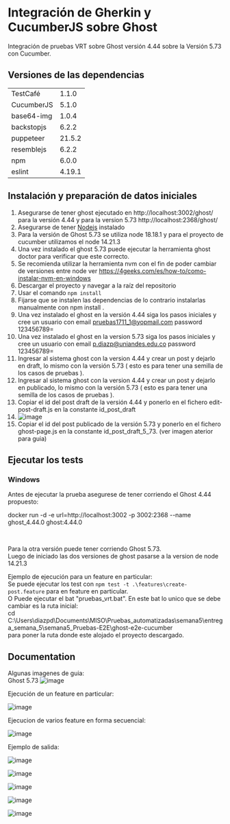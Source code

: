 # Integración de Gherkin y CucumberJS sobre Ghost

Integración de pruebas VRT sobre Ghost versión 4.44 sobre la Versión 5.73 con Cucumber.

## Versiones de las dependencias
<table>
<tr>
    <td>TestCafé</td>
    <td>1.1.0</td>
</tr>
<tr>
    <td>CucumberJS</td>
    <td>5.1.0</td>
</tr>

<tr>
    <td>base64-img</td>
    <td>1.0.4</td>
</tr>

<tr>
<td>backstopjs</td>
<td>6.2.2</td>
    </tr>

<tr>
<td>puppeteer</td>
    <td>21.5.2</td>
</tr>

<tr>
<td>resemblejs</td>
<td>6.2.2</td>
    </tr>
    
    
<tr>
    <td>npm</td>
    <td>6.0.0</td>
</tr>


<tr>
    <td>eslint</td>
    <td>4.19.1</td>
</tr>

</table>

## Instalación y preparación de datos iniciales

1. Asegurarse de tener ghost ejecutado en http://localhost:3002/ghost/ para la versión 4.44 y para la version 5.73 http://localhost:2368/ghost/ 
2. Asegurarse de tener [Nodejs](https://nodejs.org/) instalado
3. Para la versión de Ghost 5.73 se utiliza node 18.18.1 y para el proyecto de cucumber utilizamos el node 14.21.3
4. Una vez instalado el ghost 5.73 puede ejecutar la herramienta ghost doctor para verificar que este correcto.
5. Se recomienda utilizar la herramienta nvm con el fin de poder cambiar de versiones entre node ver https://4geeks.com/es/how-to/como-instalar-nvm-en-windows
6. Descargar el proyecto y navegar a la raíz del repositorio 
7. Usar el comando `npm install` 
8. Fijarse que se instalen las dependencias de lo contrario instalarlas manualmente con npm install <Libreria>.
9. Una vez instalado el ghost en la versión 4.44 siga los pasos iniciales y cree un usuario con email pruebas1711_1@yopmail.com password 123456789=
10. Una vez instalado el ghost en la version 5.73 siga los pasos iniciales y cree un usuario con email p.diazp@uniandes.edu.co password 123456789=
11. Ingresar al sistema ghost con la version 4.44 y crear un post y dejarlo en draft, lo mismo con la versión 5.73 ( esto es para tener una semilla de los casos de pruebas ).
12. Ingresar al sistema ghost con la version 4.44 y crear un post y dejarlo en publicado, lo mismo con la versión 5.73 ( esto es para tener una semilla de los casos de pruebas ).
13. Copiar el id del post draft de la versión 4.44 y ponerlo en el fichero edit-post-draft.js en la constante id_post_draft
14. ![image](https://github.com/Strongrow/semana5_Pruebas-E2E/assets/142330691/f65ba369-cfae-443b-84b9-21a3e689a050)
15. Copiar el id del post publicado de la versión 5.73 y ponerlo en el fichero ghost-page.js en la constante id_post_draft_5_73. (ver imagen aterior para guia)
     

## Ejecutar los tests 
### Windows
Antes de ejecutar la prueba asegurese de tener corriendo el Ghost 4.44 propuesto: <br>

docker run -d -e url=http://localhost:3002 -p 3002:2368 --name ghost_4.44.0 ghost:4.44.0 <br>

<br>

Para la otra versión puede tener corriendo Ghost 5.73. <br>
Luego de iniciado las dos versiones de ghost pasarse a la version de node 14.21.3

Ejemplo de ejecución para un feature en particular: <br>
Se puede ejecutar los test con `npm test -t .\features\create-post.feature` para en feature en particular. <br>
O Puede ejecutar el bat "pruebas_vrt.bat". En este bat lo unico que se debe cambiar es la ruta inicial: <br>
cd C:\Users\diazpd\Documents\MISO\Pruebas_automatizadas\semana5\entrega_semana_5\semana5_Pruebas-E2E\ghost-e2e-cucumber <br> 
para poner la ruta donde este alojado el proyecto descargado.

## Documentation

Algunas imagenes de guia: <br>
Ghost 5.73 
![image](https://github.com/Strongrow/semana5_Pruebas-E2E/assets/142330691/bed26989-5886-4438-91d9-c92defa09faa)

Ejecución de un feature en particular: <br>

![image](https://github.com/Strongrow/semana5_Pruebas-E2E/assets/142330691/4a369ce0-b44a-4dec-a557-738b177eaf6d)

Ejecucion de varios feature en forma secuencial: <br> 

![image](https://github.com/Strongrow/semana5_Pruebas-E2E/assets/142330691/76e211bd-ad7f-4d36-9809-b07bf21d2b2e)

Ejemplo de salida: <br>


![image](https://github.com/Strongrow/semana5_Pruebas-E2E/assets/142330691/ead04e3e-9349-4ee4-9004-e9298e1ea95d)

![image](https://github.com/Strongrow/semana5_Pruebas-E2E/assets/142330691/3c2fb4a8-69e9-4d12-9048-60556f9221fe)

![image](https://github.com/Strongrow/semana5_Pruebas-E2E/assets/142330691/86d3e1d1-418f-4b56-be79-14f9ea22738c)

![image](https://github.com/Strongrow/semana5_Pruebas-E2E/assets/142330691/2c159755-6368-4869-9a51-2d8a51b0cb9d)


![image](https://github.com/Strongrow/semana5_Pruebas-E2E/assets/142330691/3f10ab3f-b48e-4831-8b1f-6cb7f08fe1a7)























